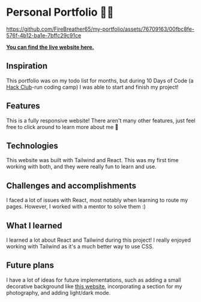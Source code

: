 # Personal Portfolio 🧑🏾

https://github.com/FireBreather65/my-portfolio/assets/76709163/00fbc8fe-576f-4b12-ba1e-7bffc29c91ce

**[You can find the live website here.](https://firebreather65-portfolio.vercel.app/)**

## Inspiration
This portfolio was on my todo list for months, but during 10 Days of Code (a [Hack Club](https://hackclub.com/)-run coding camp) I was able to start and finish my project!

## Features
This is a fully responsive website! There aren't many other features, just feel free to click around to learn more about me 🙂

## Technologies
This website was built with Tailwind and React. This was my first time working with both, and they were really fun to learn and use.

## Challenges and accomplishments
I faced a lot of issues with React, most notably when learning to route my pages. However, I worked with a mentor to solve them :)

## What I learned
I learned a lot about React and Tailwind during this project! I really enjoyed working with Tailwind as it's a much better way to use CSS.

## Future plans
I have a lot of ideas for future implementations, such as adding a small decorative background like [this website](https://daysofservice.hackclub.com/code), incorporating a section for my photography, and adding light/dark mode.
